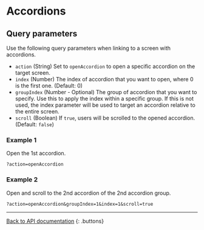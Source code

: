 # Accordions

## Query parameters

Use the following query parameters when linking to a screen with accordions.

* `action` (String) Set to `openAccordion` to open a specific accordion on the target screen.
* `index` (Number) The index of accordion that you want to open, where 0 is the first one. (Default: 0)
* `groupIndex` (Number - Optional) The group of accordion that you want to specify. Use this to apply the index within a specific group. If this is not used, the index parameter will be used to target an accordion relative to the entire screen.
* `scroll` (Boolean) If `true`, users will be scrolled to the opened accordion. (Default: `false`)

### Example 1

Open the 1st accordion.

```
?action=openAccordion
```

### Example 2

Open and scroll to the 2nd accordion of the 2nd accordion group.

```
?action=openAccordion&groupIndex=1&index=1&scroll=true
```

---

[Back to API documentation](../../API-Documentation.md)
{: .buttons}